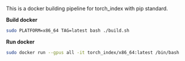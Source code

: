 This is a docker building pipeline for torch_index with pip standard.

**Build docker**
```bash
sudo PLATFORM=x86_64 TAG=latest bash ./build.sh
```

**Run docker**

```bash
sudo docker run --gpus all -it torch_index/x86_64:latest /bin/bash
```